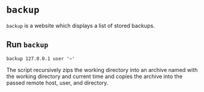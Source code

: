 # `backup`

`backup` is a website which displays a list of stored backups.

## Run `backup`

`backup 127.0.0.1 user '~'`

The script recursively zips the working directory into an archive named with the
working directory and current time and copies the archive into the passed remote
host, user, and directory.
